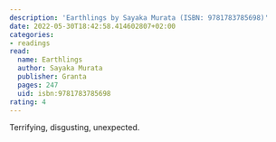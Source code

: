 ```yaml
---
description: 'Earthlings by Sayaka Murata (ISBN: 9781783785698)'
date: 2022-05-30T18:42:58.414602807+02:00
categories:
- readings
read:
  name: Earthlings
  author: Sayaka Murata
  publisher: Granta
  pages: 247
  uid: isbn:9781783785698
rating: 4
---
```


Terrifying, disgusting, unexpected.
